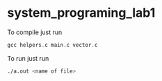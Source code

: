 # system_programing_lab1
To compile just run
```c
gcc helpers.c main.c vector.c
```

To run just run
```bash
./a.out <name of file>
```